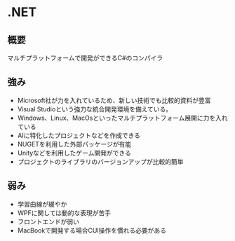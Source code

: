 # .NET
## 概要
マルチプラットフォームで開発ができるC#のコンパイラ

## 強み
 - Microsoft社が力を入れているため、新しい技術でも比較的資料が豊富
 - Visual Studioという強力な統合開発環境を備えている。
 - Windows、Linux、MacOsといったマルチプラットフォーム展開に力を入れている
 - AIに特化したプロジェクトなどを作成できる
 - NUGETを利用した外部パッケージが有能
 - Unityなどを利用したゲーム開発ができる
 - プロジェクトのライブラリのバージョンアップが比較的簡単

## 弱み
 - 学習曲線が緩やか
 - WPFに関しては動的な表現が苦手
 - フロントエンドが弱い
 - MacBookで開発する場合CUI操作を慣れる必要がある

 
